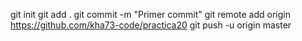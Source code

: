 git init
git add .
git commit -m "Primer commit"
git remote add origin https://github.com/kha73-code/practica20
git push -u origin master
 
